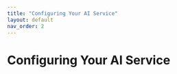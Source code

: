 ```yaml
---
title: "Configuring Your AI Service"
layout: default
nav_order: 2
---
```

# Configuring Your AI Service
